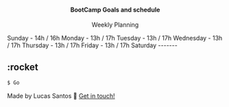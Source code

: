 <h4 align="center">
  BootCamp Goals and schedule
</h4>
<p align="center">
  Weekly Planning

Sunday - 14h / 16h
Monday - 13h / 17h
Tuesday - 13h / 17h
Wednesday - 13h / 17h
Thursday - 13h / 17h
Friday - 13h / 17h
Saturday -------

</p>

## :rocket

```bash
$ Go
```

Made by Lucas Santos :wave: [Get in touch!](https://www.linkedin.com/in/lucasmk/)

